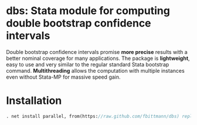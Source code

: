 dbs: Stata module for computing double bootstrap confidence intervals
=====================================================================
Double bootstrap confidence intervals promise **more precise** results with a better nominal coverage for many applications. The package is **lightweight**, easy to use
and very similar to the regular standard Stata bootstrap command. **Multithreading** allows the computation with multiple instances even without Stata-MP for massive
speed gain.

Installation
============

``` stata
. net install parallel, from(https://raw.github.com/fbittmann/dbs) replace
```

